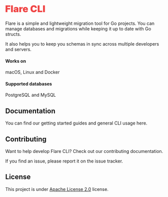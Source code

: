 <h1><img width="125" src="assets/logo.png"></h1>

Flare is a simple and lightweight migration tool for Go projects. You can manage databases and migrations while keeping it up to date with Go structs.

It also helps you to keep you schemas in sync across multiple developers and servers.

#### Works on
macOS, Linux and Docker

#### Supported databases
PostgreSQL and MySQL

## Documentation
You can find our getting started guides and general CLI usage here.

## Contributing
Want to help develop Flare CLI? Check out our contributing documentation.

If you find an issue, please report it on the issue tracker.

## License
This project is under [Apache License 2.0](https://github.com/ecorreiax/flare/blob/main/LICENSE) license.